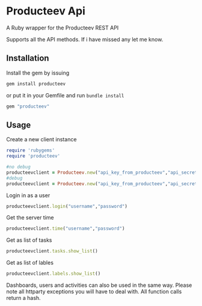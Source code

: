 # Producteev Api

A Ruby wrapper for the Producteev REST API 

Supports all the API methods. If i have missed any let me know. 

## Installation

Install the gem by issuing

```ruby
gem install producteev
```

or put it in your Gemfile and run `bundle install`

```ruby
gem "producteev"
```

## Usage

Create a new client instance

```ruby
require 'rubygems'
require 'producteev'

#no debug
producteevclient = Producteev.new("api_key_from_producteev","api_secret_from_producteev")
#debug
producteevclient = Producteev.new("api_key_from_producteev","api_secret_from_producteev",true)
```

Login in as a user
```ruby
producteevclient.login("username","password")
```

Get the server time
```ruby
producteevclient.time("username","password")
```

Get as list of tasks
```ruby
producteevclient.tasks.show_list()
```

Get as list of lables
```ruby
producteevclient.labels.show_list()
```

Dashboards, users and activities can also be used in the same way. Please note all httparty exceptions you will have to deal with. All function calls return a hash.



